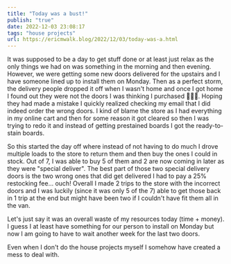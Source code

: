 ```yaml
---
title: "Today was a bust!"
publish: "true"
date: 2022-12-03 23:08:17
tags: "house projects"
url: https://ericmwalk.blog/2022/12/03/today-was-a.html
---
```


It was supposed to be a day to get stuff done or at least just relax as the only things we had on was something in the morning and then evening. However, we were getting some new doors delivered for the upstairs and I have someone lined up to install them on Monday. Then as a perfect storm, the delivery people dropped it off when I wasn't home and once I got home I found out they were not the doors I was thinking I purchased 🤦🏻‍♂️. Hoping they had made a mistake I quickly realized checking my email that I did indeed order the wrong doors. I kind of blame the store as I had everything in my online cart and then for some reason it got cleared so then I was trying to redo it and instead of getting prestained boards I got the ready-to-stain boards.

So this started the day off where instead of not having to do much I drove multiple loads to the store to return them and then buy the ones I could in stock. Out of 7, I was able to buy 5 of them and 2 are now coming in later as they were "special deliver". The best part of those two special delivery doors is the two wrong ones that did get delivered I had to pay a 25% restocking fee... ouch! Overall I made 2 trips to the store with the incorrect doors and I was luckily (since it was only 5 of the 7) able to get those back in 1 trip at the end but might have been two if I couldn't have fit them all in the van.

Let's just say it was an overall waste of my resources today (time + money). I guess I at least have something for our person to install on Monday but now I am going to have to wait another week for the last two doors.

Even when I don't do the house projects myself I somehow have created a mess to deal with.